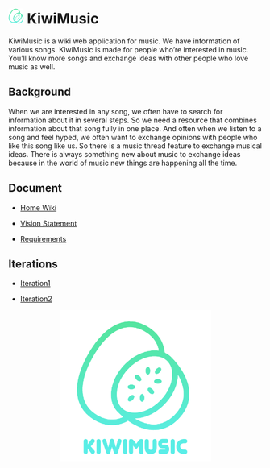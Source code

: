 # <img src="home/static/media/logo-without-text.png" width="30" height="30"> KiwiMusic 

KiwiMusic is a wiki web application for music. We have information of various songs. KiwiMusic 
is made for people who’re interested in music. You’ll know more songs and exchange ideas 
with other people who love music as well.

## Background

When we are interested in any song, we often have to search for information about it in several steps. 
So we need a resource that combines information about that song fully in one place. And often when we 
listen to a song and feel hyped, we often want to exchange opinions with people who like this song 
like us. So there is a music thread feature to exchange musical ideas. There is always something new
about music to exchange ideas because in the world of music new things are happening all the time.

## Document

- [Home Wiki](../../wiki/Home)

- [Vision Statement](../../wiki/Vision%20Statement)

- [Requirements](../../wiki/Requirements)

## Iterations

- [Iteration1](../../wiki/Iteration-1)  

- [Iteration2](../../wiki/Iteration-2)

<div align="center"><img src="home/static/media/logo-colored.png" width="300" height="300"></div>

